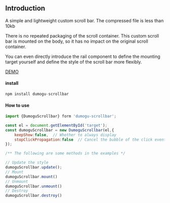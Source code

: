 ## Introduction

A simple and lightweight custom scroll bar. The compressed file is less than 10kb

There is no repeated packaging of the scroll container. This custom scroll bar is mounted on the body, so it has no impact on the original scroll container.

You can even directly introduce the rail component to define the mounting target yourself and define the style of the scroll bar more flexibly.

[DEMO](https://wurencaideli.github.io/dumogu-scrollbar/demo.html)

#### install

```javascript
npm install dumogu-scrollbar
```

#### How to use

```javascript
import {DumoguScrollbar} form 'dumogu-scrollbar';

const el = document.getElementById('target');
const dumoguScrollbar = new DumoguScrollbar(el,{
    keepShow:false,  // Whether to always display
    stopClickPropagation:false  // Cancel the bubble of the click event
});

/** The following are some methods in the examples */

// Update the style
dumoguScrollbar.update();
// Mount
dumoguScrollbar.mount()
// Unmount
dumoguScrollbar.unmount()
// Destroy
dumoguScrollbar.destroy()
```